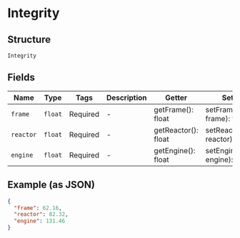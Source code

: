 
# Integrity

## Structure

`Integrity`

## Fields

| Name | Type | Tags | Description | Getter | Setter |
|  --- | --- | --- | --- | --- | --- |
| `frame` | `float` | Required | - | getFrame(): float | setFrame(float frame): void |
| `reactor` | `float` | Required | - | getReactor(): float | setReactor(float reactor): void |
| `engine` | `float` | Required | - | getEngine(): float | setEngine(float engine): void |

## Example (as JSON)

```json
{
  "frame": 62.16,
  "reactor": 82.32,
  "engine": 131.46
}
```

